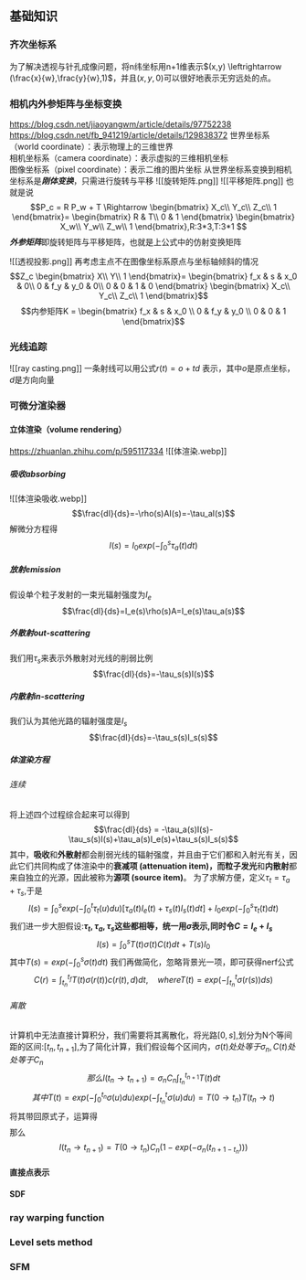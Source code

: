 ## 基础知识
### 齐次坐标系
为了解决透视与针孔成像问题，将n纬坐标用n+1维表示$(x,y) \leftrightarrow (\frac{x}{w},\frac{y}{w},1)$，并且$(x,y,0)$可以很好地表示无穷远处的点。

### 相机内外参矩阵与坐标变换
https://blog.csdn.net/jiaoyangwm/article/details/97752238
https://blog.csdn.net/fb_941219/article/details/129838372
世界坐标系（world coordinate）：表示物理上的三维世界  
相机坐标系（camera coordinate）：表示虚拟的三维相机坐标  
图像坐标系（pixel coordinate）：表示二维的图片坐标
从世界坐标系变换到相机坐标系是***刚体变换***，只需进行旋转与平移
![[旋转矩阵.png]]
![[平移矩阵.png]]
也就是说$$P_c = R P_w + T \Rightarrow 
\begin{bmatrix}
X_c\\
Y_c\\
Z_c\\
1
\end{bmatrix}= 
\begin{bmatrix}
R & T\\
0 & 1
\end{bmatrix}
\begin{bmatrix}
X_w\\
Y_w\\
Z_w\\
1
\end{bmatrix},R:3*3,T:3*1
$$
***外参矩阵***即旋转矩阵与平移矩阵，也就是上公式中的仿射变换矩阵

![[透视投影.png]]
再考虑主点不在图像坐标系原点与坐标轴倾斜的情况
$$Z_c 
\begin{bmatrix}
X\\
Y\\
1
\end{bmatrix}= 
\begin{bmatrix}
f_x & s & x_0 & 0\\
0 & f_y & y_0 & 0\\
0 & 0 & 1 & 0
\end{bmatrix}
\begin{bmatrix}
X_c\\
Y_c\\
Z_c\\
1
\end{bmatrix}$$
$$内参矩阵K = 
\begin{bmatrix}
f_x & s & x_0 \\
0 & f_y & y_0 \\
0 & 0 & 1
\end{bmatrix}$$
### 光线追踪
![[ray casting.png]]
一条射线可以用公式$r(t)=o+td$ 表示，其中$o$是原点坐标，$d$是方向向量
### 可微分渲染器
#### 立体渲染（volume rendering）
https://zhuanlan.zhihu.com/p/595117334
![[体渲染.webp]]
##### 吸收absorbing
![[体渲染吸收.webp]]
$$\frac{dI}{ds}=-\rho(s)AI(s)=-\tau_aI(s)$$
解微分方程得$$I(s)=I_0exp(-\int_0^s\tau_a(t)dt)$$
##### 放射emission
假设单个粒子发射的一束光辐射强度为$I_e$
$$\frac{dI}{ds}=I_e(s)\rho(s)A=I_e(s)\tau_a(s)$$
##### 外散射out-scattering
我们用$\tau_s$来表示外散射对光线的削弱比例
$$\frac{dI}{ds}=-\tau_s(s)I(s)$$

##### 内散射in-scattering
我们认为其他光路的辐射强度是$I_s$
$$\frac{dI}{ds}=-\tau_s(s)I_s(s)$$
##### 体渲染方程
###### 连续
将上述四个过程综合起来可以得到
$$\frac{dI}{ds} = -\tau_a(s)I(s)-\tau_s(s)I(s)+\tau_a(s)I_e(s)+\tau_s(s)I_s(s)$$
其中，**吸收**和**外散射**都会削弱光线的辐射强度，并且由于它们都和入射光有关，因此它们共同构成了体渲染中的**衰减项 (attenuation item)，而粒子发光**和**内散射**都来自独立的光源，因此被称为**源项 (source item)**。
为了求解方便，定义$\tau_t = \tau_a + \tau_s$,于是
$$I(s)=\int_0^sexp(-\int_0^t\tau_t(u)du)[\tau_a(t)I_e(t)+\tau_s(t)I_s(t)dt]+I_0exp(-\int_0^s\tau_t(t)dt)$$
我们进一步大胆假设:**$\tau_t,\tau_a,\tau_s$这些都相等，统一用$\sigma$表示,同时令$C=I_e +I_s$**
$$I(s)=\int_0^sT(t)\sigma(t)C(t)dt+T(s)I_0$$
其中$T(s)=exp(-\int_0^s\sigma(t)dt)$
我们再做简化，忽略背景光一项，即可获得nerf公式
$$C(r)=\int_{t_n}^{t_f}T(t)\sigma(r(t))c(r(t),d)dt, \quad where T(t) = exp(-\int_{t_n}^t\sigma(r(s))ds)$$
###### 离散
计算机中无法直接计算积分，我们需要将其离散化，将光路$[0,s]$,划分为N个等间距的区间:$[t_n,t_{n+1}]$,为了简化计算，我们假设每个区间内，$\sigma(t)处处等于\sigma_n,C(t)处处等于C_n$
$$那么I(t_n\rightarrow t_{n+1})=\sigma_nC_n\int_{t_n}^{t_{n+1}}T(t)dt$$
$$其中T(t)=exp(-\int_0^{t_n}\sigma(u)du)exp(-\int_{t_n}^{t}\sigma(u)du)=T(0\rightarrow t_n)T(t_n \rightarrow t)$$
将其带回原式子，运算得$$$$那么$$I(t_n\rightarrow t_{n+1})=T(0 \rightarrow t_n)C_n(1-exp(-\sigma_n(t_{n+1 - t_n})))$$
#### 直接点表示

#### SDF


### ray warping function

### Level sets method

### SFM
